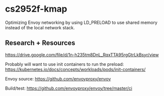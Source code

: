 # cs2952f-kmap
Optimizing Envoy networking by using LD_PRELOAD to use shared memory instead of the local network stack.

## Research + Resources
https://drive.google.com/file/d/1n-h235tm8DnL_RqxTTA95rgGtrLkBsyr/view

Probably will want to use init containers to run the preload:
https://kubernetes.io/docs/concepts/workloads/pods/init-containers/

Envoy source:
https://github.com/envoyproxy/envoy

Build/test:
https://github.com/envoyproxy/envoy/tree/master/ci

